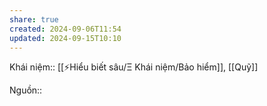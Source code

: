 ```yaml
---
share: true
created: 2024-09-06T11:54
updated: 2024-09-15T10:10
---
```

Khái niệm:: [[⚡Hiểu biết sâu/Ξ Khái niệm/Bảo hiểm]], [[Quỹ]]

Nguồn:: 
